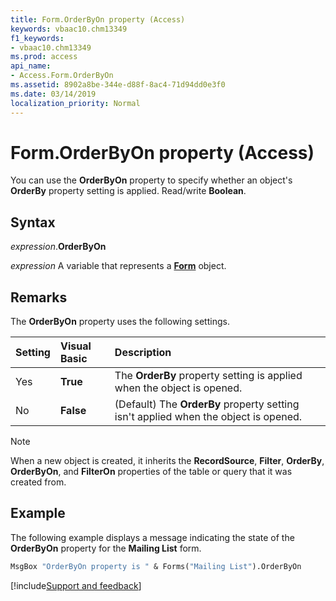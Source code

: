 ```yaml
---
title: Form.OrderByOn property (Access)
keywords: vbaac10.chm13349
f1_keywords:
- vbaac10.chm13349
ms.prod: access
api_name:
- Access.Form.OrderByOn
ms.assetid: 8902a8be-344e-d88f-8ac4-71d94dd0e3f0
ms.date: 03/14/2019
localization_priority: Normal
---
```



# Form.OrderByOn property (Access)

You can use the **OrderByOn** property to specify whether an object's **OrderBy** property setting is applied. Read/write **Boolean**.


## Syntax

_expression_.**OrderByOn**

_expression_ A variable that represents a **[Form](Access.Form.md)** object.


## Remarks

The **OrderByOn** property uses the following settings.

|Setting|Visual Basic|Description|
|:-----|:-----|:-----|
|Yes|**True**|The **OrderBy** property setting is applied when the object is opened.|
|No|**False**|(Default) The **OrderBy** property setting isn't applied when the object is opened.|

> [!NOTE] 
> When a new object is created, it inherits the **RecordSource**, **Filter**, **OrderBy**, **OrderByOn**, and **FilterOn** properties of the table or query that it was created from.


## Example

The following example displays a message indicating the state of the **OrderByOn** property for the **Mailing List** form.

```vb
MsgBox "OrderByOn property is " & Forms("Mailing List").OrderByOn
```



[!include[Support and feedback](~/includes/feedback-boilerplate.md)]